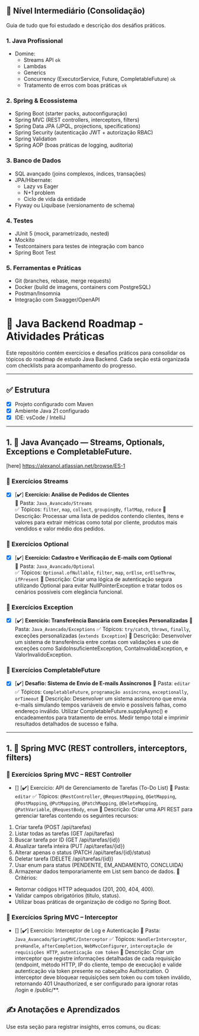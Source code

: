 ## 🚀 **Nível Intermediário (Consolidação)**
Guia de tudo que foi estudado e descrição dos desáfios práticos.

### 1. **Java Profissional**

- Domine:
    - Streams API `ok`
    - Lambdas
    - Generics
    - Concurrency (ExecutorService, Future, CompletableFuture) `ok`
    - Tratamento de erros com boas práticas `ok`

### 2. **Spring & Ecossistema**

- Spring Boot (starter packs, autoconfiguração)
- Spring MVC (REST controllers, interceptors, filters)
- Spring Data JPA (JPQL, projections, specifications)
- Spring Security (autenticação JWT + autorização RBAC)
- Spring Validation
- Spring AOP (boas práticas de logging, auditoria)

### 3. **Banco de Dados**

- SQL avançado (joins complexos, índices, transações)
- JPA/Hibernate:
    - Lazy vs Eager
    - N+1 problem
    - Ciclo de vida da entidade
- Flyway ou Liquibase (versionamento de schema)

### 4. **Testes**

- JUnit 5 (mock, parametrizado, nested)
- Mockito
- Testcontainers para testes de integração com banco
- Spring Boot Test

### 5. **Ferramentas e Práticas**

- Git (branches, rebase, merge requests)
- Docker (build de imagens, containers com PostgreSQL)
- Postman/Insomnia
- Integração com Swagger/OpenAPI


# 🧪 Java Backend Roadmap - Atividades Práticas

Este repositório contém exercícios e desafios práticos para consolidar os tópicos do roadmap de estudo Java Backend. Cada seção está organizada com checklists para acompanhamento do progresso.

---

## ✅ Estrutura

- [x] Projeto configurado com Maven
- [x] Ambiente Java 21 configurado
- [x] IDE: vsCode / IntelliJ

---

## 1. 🔁 Java Avançado — Streams, Optionals, Exceptions e CompletableFuture.

[here] https://alexanol.atlassian.net/browse/ES-1

### 🔸 Exercícios Streams
- [x] [✔️] **Exercício: Análise de Pedidos de Clientes**  
      📂 Pasta: `Java_Avancado/Streams`  
      ✅ Tópicos: `filter`, `map`, `collect`, `groupingBy`, `flatMap`, `reduce`
      📝 Descrição: Processar uma lista de pedidos contendo clientes, itens e valores para extrair métricas como total por cliente, produtos mais vendidos e valor médio dos pedidos.
      
### 🔸 Exercícios Optional
- [x] [✔️] **Exercício: Cadastro e Verificação de E-mails com Optional**  
      📂 Pasta: `Java_Avancado/Optional`  
      ✅ Tópicos: `Optional.ofNullable`, `filter`, `map`, `orElse`, `orElseThrow`, `ifPresent`
      📝 Descrição: Criar uma lógica de autenticação segura utilizando Optional para evitar NullPointerException e tratar todos os cenários possíveis com elegância funcional.
      
### 🔸 Exercícios Exception
- [x] [✔️] **Exercício: Transferência Bancária com Exceções Personalizadas**
📂 Pasta: `Java_Avancado/Exceptions`
✅ Tópicos: `try/catch`, `throws`, `finally`, exceções personalizadas (`extends Exception`)
📝 Descrição: Desenvolver um sistema de transferência entre contas com validações e uso de exceções como SaldoInsuficienteException, ContaInvalidaException, e ValorInvalidoException.

### 🔸 Exercícios CompletableFuture
- [x] [✔️] **Desafio: Sistema de Envio de E-mails Assíncronos**
📂 Pasta: `editar`
✅ Tópicos: `CompletableFuture`, `programação assíncrona`, `exceptionally`, `orTimeout`
📝 Descrição:  Desenvolver um sistema assíncrono que envia e-mails simulando tempos variáveis de envio e possíveis falhas, como endereço inválido. Utilizar CompletableFuture.supplyAsync() e encadeamentos para tratamento de erros. Medir tempo total e imprimir resultados detalhados de sucesso e falha.
---

## 1. 🔁 Spring MVC (REST controllers, interceptors, filters)

### 🔸 Exercícios Spring MVC – REST Controller
- [] [✔️] Exercício: API de Gerenciamento de Tarefas (To-Do List)
📂 Pasta: `editar`
✅ Tópicos: `@RestController`, `@RequestMapping`, `@GetMapping`, `@PostMapping`, `@PutMapping`, `@PatchMapping`, `@DeleteMapping`, `@PathVariable`, `@RequestBody`, `enum`
📝 Descrição: Criar uma API REST para gerenciar tarefas contendo os seguintes recursos:
1. Criar tarefa (POST /api/tarefas)
2. Listar todas as tarefas (GET /api/tarefas)
3. Buscar tarefa por ID (GET /api/tarefas/{id})
4. Atualizar tarefa inteira (PUT /api/tarefas/{id})
5. Alterar apenas o status (PATCH /api/tarefas/{id}/status)
6. Deletar tarefa (DELETE /api/tarefas/{id})
7. Usar enum para status (PENDENTE, EM_ANDAMENTO, CONCLUIDA)
8. Armazenar dados temporariamente em List<Tarefa> sem banco de dados.
📌 Critérios:
* Retornar códigos HTTP adequados (201, 200, 404, 400).
* Validar campos obrigatórios (titulo, status).
* Utilizar boas práticas de organização de código no Spring Boot.

### 🔸 Exercícios Spring MVC – Interceptor
- [] [✔️] Exercício: Interceptor de Log e Autenticação
📂 Pasta: `Java_Avancado/SpringMVC/Interceptor`
✅ Tópicos: `HandlerInterceptor`, `preHandle`, `afterCompletion`, `WebMvcConfigurer`, `interceptação de requisições HTTP`, `autenticação com token`
📝 Descrição: Criar um interceptor que registre informações detalhadas de cada requisição (endpoint, método HTTP, IP do cliente, tempo de execução) e valide autenticação via token presente no cabeçalho Authorization. O interceptor deve bloquear requisições sem token ou com token inválido, retornando 401 Unauthorized, e ser configurado para ignorar rotas /login e /public/**.

## ✍️ Anotações e Aprendizados

Use esta seção para registrar insights, erros comuns, ou dicas:
